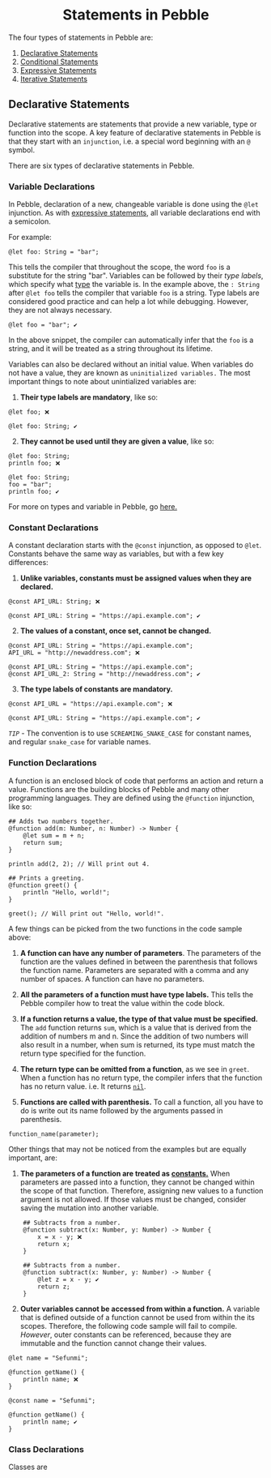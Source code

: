 <h1 align=center>Statements in Pebble</h1>
The four types of statements in Pebble are:

1. [Declarative Statements](#declarative-statements)
2. [Conditional Statements](#conditional-statements)
3. [Expressive Statements](#expressive-statements)
4. [Iterative Statements](#iterative-statements)

## Declarative Statements

Declarative statements are statements that provide a new variable, type or function into the scope. A key feature of declarative statements in Pebble is that they start with an `injunction`, i.e. a special word beginning with an `@` symbol.

There are six types of declarative statements in Pebble.

### Variable Declarations

In Pebble, declaration of a new, changeable variable is done using the `@let` injunction. As with [expressive statements](#expressive-statements), all variable declarations end with a semicolon.

For example:

```pebble
@let foo: String = "bar";
```

This tells the compiler that throughout the scope, the word `foo` is a substitute for the string "bar". Variables can be followed by their _type labels_, which specify what [type](./variables_and_types.md) the variable is. In the example above, the `: String` after `@let foo` tells the compiler that variable `foo` is a string. Type labels are considered good practice and can help a lot while debugging. However, they are not always necessary.

```pebble
@let foo = "bar"; ✔️
```

In the above snippet, the compiler can automatically infer that the `foo` is a string, and it will be treated as a string throughout its lifetime.

Variables can also be declared without an initial value. When variables do not have a value, they are known as `uninitialized variables.` The most important things to note about unintialized variables are:

1. **Their type labels are mandatory**, like so:

```pebble
@let foo; ❌
```

```pebble
@let foo: String; ✔️
```

2. **They cannot be used until they are given a value**, like so:

```pebble
@let foo: String;
println foo; ❌
```

```pebble
@let foo: String;
foo = "bar";
println foo; ✔️
```

For more on types and variable in Pebble, go [here.](./variables_and_types.md)

### Constant Declarations

A constant declaration starts with the `@const` injunction, as opposed to `@let`. Constants behave the same way as variables, but with a few key differences:

1. **Unlike variables, constants must be assigned values when they are declared.**

```pebble
@const API_URL: String; ❌
```

```pebble
@const API_URL: String = "https://api.example.com"; ✔️
```

2. **The values of a constant, once set, cannot be changed.**

```pebble
@const API_URL: String = "https://api.example.com";
API_URL = "http://newaddress.com"; ❌
```

```pebble
@const API_URL: String = "https://api.example.com";
@const API_URL_2: String = "http://newaddress.com"; ✔️
```

3. **The type labels of constants are mandatory.**

```pebble
@const API_URL = "https://api.example.com"; ❌
```

```pebble
@const API_URL: String = "https://api.example.com"; ✔️
```

_`TIP`_ - The convention is to use `SCREAMING_SNAKE_CASE` for constant names, and regular `snake_case` for variable names.

### Function Declarations

A function is an enclosed block of code that performs an action and return a value. Functions are the building blocks of Pebble and many other programming languages. They are defined using the `@function` injunction, like so:

```pebble
## Adds two numbers together.
@function add(m: Number, n: Number) -> Number {
    @let sum = m + n;
    return sum;
}

println add(2, 2); // Will print out 4.
```

```pebble
## Prints a greeting.
@function greet() {
    println "Hello, world!";
}

greet(); // Will print out "Hello, world!".
```

A few things can be picked from the two functions in the code sample above:

1. **A function can have any number of parameters**. The parameters of the function are the values defined in between the parenthesis that follows the function name. Parameters are separated with a comma and any number of spaces. A function can have no parameters.

2. **All the parameters of a function must have type labels.** This tells the Pebble compiler how to treat the value within the code block.

3. **If a function returns a value, the type of that value must be specified.** The `add` function returns `sum`, which is a value that is derived from the addition of numbers m and n. Since the addition of two numbers will also result in a number, when sum is returned, its type must match the return type specified for the function.

4. **The return type can be omitted from a function**, as we see in `greet`. When a function has no return type, the compiler infers that the function has no return value. i.e. It returns [`nil`](./nil.md).

5. **Functions are called with parenthesis.** To call a function, all you have to do is write out its name followed by the arguments passed in parenthesis.

```pebble
function_name(parameter);
```

Other things that may not be noticed from the examples but are equally important, are:

1. **The parameters of a function are treated as [constants.](#constant-declarations)** When parameters are passed into a function, they cannot be changed within the scope of that function. Therefore, assigning new values to a function argument is not allowed. If those values must be changed, consider saving the mutation into another variable.

```pebble
    ## Subtracts from a number.
    @function subtract(x: Number, y: Number) -> Number {
        x = x - y; ❌
        return x;
    }
```

```pebble
    ## Subtracts from a number.
    @function subtract(x: Number, y: Number) -> Number {
        @let z = x - y; ✔️
        return z;
    }
```

2. **Outer variables cannot be accessed from within a function.** A variable that is defined outside of a function cannot be used from within the its scopes. Therefore, the following code sample will fail to compile. _However_, outer constants can be referenced, because they are immutable and the function cannot change their values.

```pebble
@let name = "Sefunmi";

@function getName() {
    println name; ❌
}
```

```pebble
@const name = "Sefunmi";

@function getName() {
    println name; ✔️
}
```

### Class Declarations

Classes are
